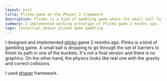 ```yaml
---
layout: post
title: Plinko game on the Phaser 3 framework
description: Plinko is a kind of gambling game where the small ball falling into one of the buckets randomly.
summary: I implemented working prototype of Plinko game 2 months ago. I used popular phaser 3 framework with built-in physics.
tags: javascript phaser plinko game gambling
---
```


I designed and implemented [plinko](https://alex-alekseichuk.github.io/projects/plinko/) game 2 months ago.
Plinko is a kind of gambling game.
A small ball is dropping to go through the set of barriers to finish its path in one of the buckets.
It's not a final version and there is no graphics.
On the other hand, the physics looks like real one with the gravity and correct collisions.

I used [phaser](https://phaser.io/) framework.

<div id="plinko-game"></div>

<script src="//cdn.jsdelivr.net/npm/phaser@3.55.1/dist/phaser.js"></script>
<script type="text/javascript">

  const model = {
    nBuckets: 12,

    launch: function() {
      let iBucket;
      while (iBucket === undefined)
        iBucket = this.getRandomBucket();
      return iBucket;
    },
    getRandomBucket: function() {
      const rand = Math.random();
      for (let i = 0; i < this.nBuckets; i++) {
        if (rand <= this.randMax[i]) return i;
      }
    },
    probs: [
      0.0004882,
      0.0053710,
      0.0268554,
      0.0805664,
      0.1611328,
      0.2255859,
      0.2255859,
      0.1611328,
      0.0805664,
      0.0268554,
      0.0053710,
      0.0004882,
    ],
    prizes: [
      136,
      6.4,
      3.2,
      1.6,
      0.6,
      0.3,
      0.3,
      0.6,
      1.6,
      3.2,
      6.4,
      136,
    ],
    init: function() {
      this.randMax = [];
      let accProb = 0;
      this.probs.forEach(prob => {
        this.randMax.push(prob + accProb);
        accProb += prob;
      });
    },
  };

  model.init();

  var config = {
    type: Phaser.AUTO,
    backgroundColor: '#eee',
    parent: 'plinko-game',
    width: 660,
    height: 495,
    scene: {
      preload: preload,
      create: create,
      update: update,
    },
    scale: {
      mode: Phaser.Scale.FIT,
      autoCenter: Phaser.Scale.CENTER_BOTH
    },
    physics: {
      default: 'arcade',
      arcade: {
        gravity: { y: 500 },
        debug: false
      }
    },
  };

  const game = new Phaser.Game(config);

  function preload ()
  {
  }

  const xStart = 0;
  let dx;
  let rb;
  let statics;
  let buckets;
  let dynamics;
  let ball;

  function create ()
  {
    dx = Math.floor(game.config.width / (model.nBuckets * 2 + 2));
    const dy = dx;
    const r = dx / 2 - 3;
    rb = r - 4;

    const yStart = 3 * dy;

    statics = this.physics.add.staticGroup();
    buckets = this.physics.add.staticGroup();
    dynamics = this.physics.add.group();

    for (let iy = 0; iy < model.nBuckets; iy++) {
      const xRowStart = xStart + (model.nBuckets - iy) * dx;
      for (let ix = 0; ix < iy+2; ix++) {
        const x = ix * dx * 2 + xRowStart;
        const y = iy * dy + yStart;
        const circle = this.add.circle(x, y, r, 0x101010);
        circle.bucket = model.nBuckets / 2 - 1 - iy/2 + ix;
        circle.xx = model.nBuckets - 2 - iy + 2*ix;
        circle.yy = iy;
        if (ix > 0) circle.canLeft = true;
        if (ix < iy+1) circle.canRight = true;
        statics.add(circle);
        circle.body.setCircle(r);
      }
    }

    for (let ix = 0; ix < model.nBuckets; ix++) {
      const x = ix * dx * 2 + (2*dx) + xStart;
      const y = model.nBuckets * dy + yStart;
      const bucket = this.add.rectangle(x, y, dx + dx/2, dy, 0x009900);
      bucket.i = ix;
      buckets.add(bucket);
    }

    launch(this);
  }

  function launch(scene) {
    const x = xStart + (model.nBuckets + 1) * dx;
    ball = scene.add.circle(x, 0, rb, 0xEE1010);
    ball.iBucket = model.launch();
    ball.xBucket = 2 * ball.iBucket;
    ball.yBucket = model.nBuckets - 1;
    ball.level = -1;
    console.log(`target bucket: ${ball.iBucket}`);
    dynamics.add(ball);
    ball.body.setCircle(rb);
    ball.body.setBounce(1.0, 0.3);
    ball.body.setCollideWorldBounds(true);

    scene.physics.add.collider(ball, statics, (ball, circle) => {
      if (ball.level < circle.yy) {
        ball.level = circle.yy;
      } else if (ball.level === circle.yy) {
        return;
      } else {
        ball.body.setVelocityY(30);
        return;
      }
      let v;
      let leftRightBoth = 2; // 0,1,2

      const h = ball.yBucket - (circle.yy - 1);
      if (ball.xBucket < circle.xx && circle.xx - ball.xBucket >= h) {
        leftRightBoth = 0;
      }
      if (ball.xBucket > circle.xx && ball.xBucket - circle.xx >= h) {
        leftRightBoth = 1;
      }
      switch (leftRightBoth) {
        case 0:
          v = -30;
          break;
        case 1:
          v = 30;
          break;
        case 2:
          if (Math.abs(ball.x - circle.x) < 10.0)
            v = (Math.random() - 0.5) * 60;
          break;
      }

      console.log(`v: ${v}`);
      if (v)
        ball.body.setVelocityX(v);
    });

    scene.physics.add.collider(ball, buckets, (ball, bucket) => {
      dynamics.remove(ball, true, true);
      console.log(`result bucket: ${bucket.i}`);
      launch(scene);
    });
  }

  function update ()
  {
  }

</script>
